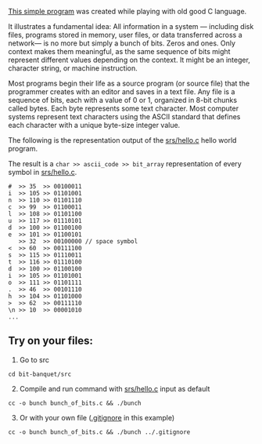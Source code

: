 [This simple program](https://github.com/Vadym-Lopatka/bit-banquet/blob/main/src/bunch_of_bits.c) was created while playing with old good C language.

It illustrates a fundamental idea:
All information in a system — including disk files, programs stored in memory, user files, or data transferred across a network— is no more but simply a bunch of bits. 
Zeros and ones.
Only context makes them meaningful, as the same sequence of bits might represent different values depending on the context.
It might be an integer, character string, or machine instruction.

Most programs begin their life as a source program (or source file) 
that the programmer creates with an editor and saves in a text file. 
Any file is a sequence of bits, each with a value of 0 or 1, organized in 8-bit chunks called bytes. 
Each byte represents some text character.
Most computer systems represent text characters using the ASCII standard that defines each character with a unique byte-size integer value.

The following is the representation output of the [srs/hello.c](https://github.com/Vadym-Lopatka/bit-banquet/blob/main/src/hello.c) hello world program.

The result is a `char >> ascii_code >> bit_array` representation of every symbol in [srs/hello.c](https://github.com/Vadym-Lopatka/bit-banquet/blob/main/src/hello.c).
```
#  >> 35  >> 00100011
i  >> 105 >> 01101001
n  >> 110 >> 01101110
c  >> 99  >> 01100011
l  >> 108 >> 01101100
u  >> 117 >> 01110101
d  >> 100 >> 01100100
e  >> 101 >> 01100101
   >> 32  >> 00100000 // space symbol
<  >> 60  >> 00111100
s  >> 115 >> 01110011
t  >> 116 >> 01110100
d  >> 100 >> 01100100
i  >> 105 >> 01101001
o  >> 111 >> 01101111
.  >> 46  >> 00101110
h  >> 104 >> 01101000
>  >> 62  >> 00111110
\n >> 10  >> 00001010
...
```

## Try on your files:
1. Go to src 
```
cd bit-banquet/src
```
2. Compile and run command with [srs/hello.c](https://github.com/Vadym-Lopatka/bit-banquet/blob/main/src/hello.c) input as default
```
cc -o bunch bunch_of_bits.c && ./bunch
```
3. Or with your own file ([.gitignore](https://github.com/Vadym-Lopatka/bit-banquet/blob/main/.gitignore) in this example)
```
cc -o bunch bunch_of_bits.c && ./bunch ../.gitignore
```



